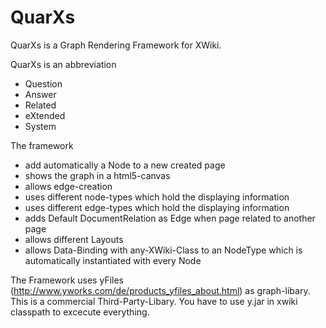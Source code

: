 QuarXs
======

QuarXs is a Graph Rendering Framework for XWiki.

QuarXs is an abbreviation
- Question
- Answer
- Related
- eXtended
- System

The framework
- add automatically a Node to a new created page
- shows the graph in a html5-canvas
- allows edge-creation
- uses different node-types which hold the displaying information
- uses different edge-types which hold the displaying information
- adds Default DocumentRelation as Edge when page related to another page
- allows different Layouts
- allows Data-Binding with any-XWiki-Class to an NodeType which is automatically instantiated with every Node

The Framework uses yFiles (http://www.yworks.com/de/products_yfiles_about.html) as graph-libary. This is a commercial Third-Party-Libary. You have to use y.jar in xwiki classpath to excecute everything.
